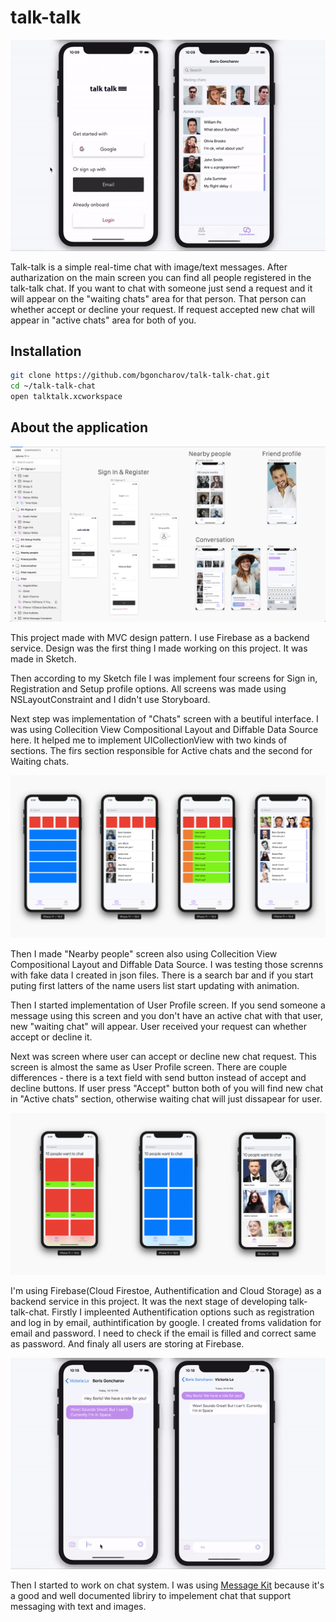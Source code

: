 # talk-talk

![Registration](https://github.com/bgoncharov/talk-talk-chat/blob/master/img/talk1.gif)

Talk-talk is a simple real-time chat with image/text messages. After autharization on the main screen you can find all people registered in the talk-talk chat. If you want to chat with someone just send a request and it will appear on the "waiting chats" area for that person. That person can whether accept or decline your request. If request accepted new chat will appear in "active chats" area for both of you.

## Installation

```bash
git clone https://github.com/bgoncharov/talk-talk-chat.git
cd ~/talk-talk-chat
open talktalk.xcworkspace
```

## About the application

![Sketch](https://github.com/bgoncharov/talk-talk-chat/blob/master/img/sketch.png)

This project made with MVC design pattern. I use Firebase as a backend service. Design was the first thing I made working on this project. It was made in Sketch.

Then according to my Sketch file I was implement four screens for Sign in, Registration and Setup profile options. All screens was made using NSLayoutConstraint and I didn't use Storyboard. 

Next step was implementation of "Chats" screen with a beutiful interface. I was using Collecition View Compositional Layout and Diffable Data Source here. It helped me to implement UICollectionView with two kinds of sections. The firs section responsible for Active chats and the second for Waiting chats.

![Chats](https://github.com/bgoncharov/talk-talk-chat/blob/master/img/progress2.jpg)

Then I made "Nearby people" screen also using Collecition View Compositional Layout and Diffable Data Source. I was testing those screnns with fake data I created in json files. There is a search bar and if you start puting first latters of the name users list start updating with animation.

Then I started implementation of User Profile screen. If you send someone a message using this screen and you don't have an active chat with that user, new "waiting chat" will appear. User received your request can whether accept or decline it.

Next was screen where user can accept or decline new chat request. This screen is almost the same as User Profile screen. There are couple differences - there is a text field with send button instead of accept and decline buttons. If user press "Accept" button both of you will find new chat in "Active chats" section, otherwise waiting chat will just dissapear for user.

![Chats](https://github.com/bgoncharov/talk-talk-chat/blob/master/img/progress.jpg)

I'm using Firebase(Cloud Firestoe, Authentification and Cloud Storage) as a backend service in this project. It was the next stage of developing talk-talk-chat. Firstly I impleented Authentification options such as registration and log in by email, authintification by google. I created froms validation for email and password. I need to check if the email is filled and correct same as password. And finaly all users are storing at Firebase.

![Chating](https://github.com/bgoncharov/talk-talk-chat/blob/master/img/talk2.gif)

Then I started to work on chat system. I was using [Message Kit](https://github.com/MessageKit/MessageKit) because it's a good and well documented libriry to impelement chat that support messaging with text and images.
